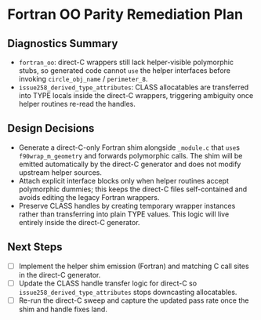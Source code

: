 # Fortran OO Parity Remediation Plan

## Diagnostics Summary
- `fortran_oo`: direct-C wrappers still lack helper-visible polymorphic stubs, so generated code cannot `use` the helper interfaces before invoking `circle_obj_name` / `perimeter_8`.
- `issue258_derived_type_attributes`: CLASS allocatables are transferred into TYPE locals inside the direct-C wrappers, triggering ambiguity once helper routines re-read the handles.

## Design Decisions
- Generate a direct-C-only Fortran shim alongside `_module.c` that `use`s `f90wrap_m_geometry` and forwards polymorphic calls. The shim will be emitted automatically by the direct-C generator and does not modify upstream helper sources.
- Attach explicit interface blocks only when helper routines accept polymorphic dummies; this keeps the direct-C files self-contained and avoids editing the legacy Fortran wrappers.
- Preserve CLASS handles by creating temporary wrapper instances rather than transferring into plain TYPE values. This logic will live entirely inside the direct-C generator.

## Next Steps
- [ ] Implement the helper shim emission (Fortran) and matching C call sites in the direct-C generator.
- [ ] Update the CLASS handle transfer logic for direct-C so `issue258_derived_type_attributes` stops downcasting allocatables.
- [ ] Re-run the direct-C sweep and capture the updated pass rate once the shim and handle fixes land.
